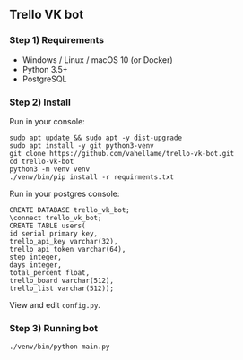 ## Trello VK bot

### Step 1) Requirements

- Windows / Linux / macOS 10 (or Docker)
- Python 3.5+
- PostgreSQL

### Step 2) Install

Run in your console:

```
sudo apt update && sudo apt -y dist-upgrade
sudo apt install -y git python3-venv
git clone https://github.com/vahellame/trello-vk-bot.git
cd trello-vk-bot
python3 -m venv venv
./venv/bin/pip install -r requirments.txt
```

Run in your postgres console:

```
CREATE DATABASE trello_vk_bot;
\connect trello_vk_bot;
CREATE TABLE users(
id serial primary key, 
trello_api_key varchar(32), 
trello_api_token varchar(64), 
step integer, 
days integer, 
total_percent float,
trello_board varchar(512),
trello_list varchar(512));
```

View and edit `config.py`.

### Step 3) Running bot

```
./venv/bin/python main.py
```

